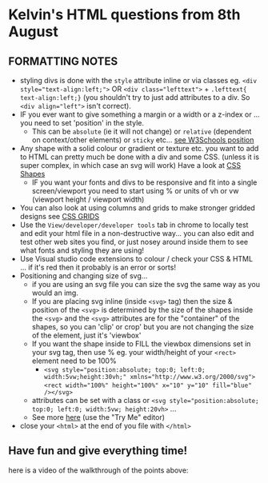 # Kelvin's HTML questions from 8th August
## FORMATTING NOTES
* styling divs is done with the `style` attribute inline or via classes eg. `<div style="text-align:left;">` OR `<div class="lefttext">` + `.lefttext{ text-align:left;}` (you shouldn't try to just add attributes to a div. So `<div align="left">` isn't correct).
* IF you ever want to give something a margin or a width or a z-index or ... you need to set 'position' in the style.
  * This can be `absolute` (ie it will not change) or `relative` (dependent on context/other elements) or `sticky` etc... [see W3Schools position](https://www.w3schools.com/css/css_positioning.asp)
* Any shape with a solid colour or gradient or texture etc. you want to add to HTML can pretty much be done with a div and some CSS. (unless it is super complex, in which case an svg will work) Have a look at [CSS Shapes](https://www.w3schools.com/howto/howto_css_shapes.asp)
  * IF you want your fonts and divs to be responsive and fit into a single screen/viewport you need to start using % or units of vh or vw (viewport height / viewport width)
* You can also look at using columns and grids to make stronger gridded designs see [CSS GRIDS](https://www.w3schools.com/css/css_grid.asp)
* Use the `View/developer/developer tools` tab in chrome to locally test and edit your html file in a non-destructive way... you can also edit and test other web sites you find, or just nosey around inside them to see what fonts and styling they are using!
* Use Visual studio code extensions to colour / check your CSS & HTML ... if it's red then it probably is an error or sorts!
* Positioning and changing size of svg...
  * if you are using an svg file you can size the svg the same way as you would an img.
  * If you are placing svg inline (inside `<svg>` tag) then the size & position of the `<svg>` is determined by the size of the shapes inside the `<svg>` and the `<svg>` attributes are for the "container" of the shapes, so you can 'clip' or crop' but you are not changing the size of the element, just it's 'viewbox'
  * If you want the shape inside to FILL the viewbox dimensions set in your svg tag, then use % eg. your width/height of your `<rect>` element need to be 100%
    * `<svg style="position:absolute; top:0; left:0; width:5vw;height:30vh;" xmlns="http://www.w3.org/2000/svg">`
      `<rect width="100%" height="100%" x="10" y="10" fill="blue" /></svg>`
  * attributes can be set with a class or `<svg style="position:absolute; top:0; left:0; width:5vw; height:20vh>` ...
  * See more [here](https://www.w3schools.com/graphics/svg_rect.asp) (use the "Try Me" editor)
* close your `<html>` at the end of you file with `</html>`

## Have fun and give everything time!

here is a video of the walkthrough of the points above:


  

